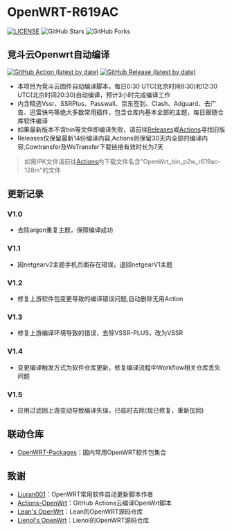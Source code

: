 # OpenWRT-R619AC

[![LICENSE](https://img.shields.io/github/license/mashape/apistatus.svg?style=flat-square&label=LICENSE)](https://github.com/Aibx/OpenWRT-R619AC/blob/master/LICENSE)
![GitHub Stars](https://img.shields.io/github/stars/Aibx/OpenWRT-R619AC.svg?style=flat-square&label=Stars&logo=github)
![GitHub Forks](https://img.shields.io/github/forks/Aibx/OpenWRT-R619AC.svg?style=flat-square&label=Forks&logo=github)

## 竞斗云Openwrt自动编译

[![GitHub Action (latest by date)](https://img.shields.io/github/workflow/status/Aibx/OpenWRT-R619AC/Build%20OpenWrt?style=for-the-badge&logo=appveyor&label=Build%20Status)](https://github.com/Aibx/OpenWRT-R619AC/actions)
[![GitHub Release (latest by date)](https://img.shields.io/github/v/release/Aibx/OpenWRT-R619AC?style=for-the-badge&label=Download)](https://github.com/Aibx/OpenWRT-R619AC/releases/latest)
- 本项目为竞斗云固件自动编译脚本，每日0:30 UTC(北京时间8:30)和12:30 UTC(北京时间20:30)自动编译，预计3小时完成编译工作
- 内含精选Vssr、SSRPlus、Passwall、京东签到、Clash、Adguard、去广告、迅雷快鸟等绝大多数常用插件，包含仓库内基本全部的主题，每日跟随仓库软件编译
- 如果最新版本不含bin等文件即编译失败，请前往[Releases](https://github.com/Aibx/OpenWRT-R619AC/releases)或[Actions](https://github.com/Aibx/OpenWRT-R619AC/actions?query=workflow%3A%22Build+OpenWrt%22)寻找旧版
- Releases仅保留最新14份编译内容,Actions则保留30天内全部的编译内容,Cowtransfer及WeTransfer下载链接有效时长为7天

> 如需IPK文件请前往[Actions](https://github.com/Aibx/OpenWRT-R619AC/actions?query=workflow%3A%22Build+OpenWrt%22)内下载文件名含"OpenWrt_bin_p2w_r619ac-128m"的文件

## 更新记录

### V1.0
- 去除argon重复主题，保障编译成功

### V1.1
- 因netgearv2主题手机页面存在错误，退回netgearV1主题

### V1.2
- 修复上游软件包变更导致的编译错误问题,自动删除无用Action

### V1.3
- 修复上游编译环境导致的错误，去除VSSR-PLUS，改为VSSR

### V1.4
- 变更编译触发方式为软件仓库更新，修复编译流程中Workflow相关仓库丢失问题

### V1.5
- 应用过滤因上游变动导致编译失误，已临时去除(现已修复，重新加回)

## 联动仓库
- [OpenWRT-Packages](https://github.com/Aibx/OpenWRT-Packages)：国内常用OpenWRT软件包集合

## 致谢
- [Liuran001](https://github.com/liuran001)：OpenWRT常用软件自动更新脚本作者
- [Actions-OpenWrt](https://github.com/P3TERX/Actions-OpenWrt)：GitHub Actions云编译OpenWrt脚本
- [Lean's OpenWrt](https://github.com/coolsnowwolf/lede)：Lean的OpenWRT源码仓库
- [Lienol's OpenWrt](https://github.com/Lienol/openwrt)：Lienol的OpenWRT源码仓库
